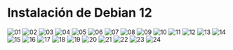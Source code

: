 # Instalación de Debian 12

![][01]
![][02]
![][03]
![][04]
![][05]
![][06]
![][07]
![][08]
![][09]
![][10]
![][11]
![][12]
![][13]
![][14]
![][15]
![][16]
![][17]
![][18]
![][19]
![][20]
![][21]
![][22]
![][23]
![][24]

[01]: ./img/instalacion_fedora39_workstation/01.png "01"
[02]: ./img/instalacion_fedora39_workstation/02.png "02"
[03]: ./img/instalacion_fedora39_workstation/03.png "03"
[04]: ./img/instalacion_fedora39_workstation/04.png "04"
[05]: ./img/instalacion_fedora39_workstation/05.png "05"
[06]: ./img/instalacion_fedora39_workstation/06.png "06"
[07]: ./img/instalacion_fedora39_workstation/07.png "07"
[08]: ./img/instalacion_fedora39_workstation/08.png "08"
[09]: ./img/instalacion_fedora39_workstation/09.png "09"
[10]: ./img/instalacion_fedora39_workstation/10.png "10"
[11]: ./img/instalacion_fedora39_workstation/11.png "11"
[12]: ./img/instalacion_fedora39_workstation/12.png "12"
[13]: ./img/instalacion_fedora39_workstation/13.png "13"
[14]: ./img/instalacion_fedora39_workstation/14.png "14"
[15]: ./img/instalacion_fedora39_workstation/15.png "15"
[16]: ./img/instalacion_fedora39_workstation/16.png "16"
[17]: ./img/instalacion_fedora39_workstation/17.png "17"
[18]: ./img/instalacion_fedora39_workstation/18.png "18"
[19]: ./img/instalacion_fedora39_workstation/19.png "19"
[20]: ./img/instalacion_fedora39_workstation/20.png "20"
[21]: ./img/instalacion_fedora39_workstation/21.png "21"
[22]: ./img/instalacion_fedora39_workstation/22.png "22"
[23]: ./img/instalacion_fedora39_workstation/23.png "23"
[24]: ./img/instalacion_fedora39_workstation/24.png "24"
